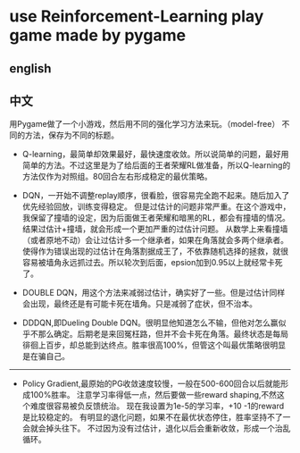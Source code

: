 # use Reinforcement-Learning play game made by pygame

## english





## 中文

用Pygame做了一个小游戏，然后用不同的强化学习方法来玩。（model-free）
不同的方法，保存为不同的标题。

- Q-learning，最简单却效果最好，最快速度收敛。所以说简单的问题，最好用简单的方法。不过这里是为了给后面的王者荣耀RL做准备，所以Q-learning的方法仅作为对照组。80回合左右形成稳定的最优策略。

- DQN，一开始不调整replay顺序，很看脸，很容易完全跑不起来。随后加入了优先经验回放，训练变得稳定。
但是过估计的问题非常严重。在这个游戏中，我保留了撞墙的设定，因为后面做王者荣耀和暗黑的RL，都会有撞墙的情况。
结果过估计+撞墙，就会形成一个更加严重的过估计问题。
从数学上来看撞墙（或者原地不动）会让过估计多一个继承者，如果在角落就会多两个继承者。使得作为错误出现的过估计在角落割据成王了，不依靠随机选择的拯救，就很容易被墙角永远抓过去。所以轮次到后面，epsion加到0.95以上就经常卡死了。

- DOUBLE DQN，用这个方法来减弱过估计，确实好了一些。但是过估计同样会出现，最终还是有可能卡死在墙角。只是减弱了症状，但不治本。

- DDDQN,即Dueling Double DQN。很明显他知道怎么不输，但他对怎么赢似乎不那么确定。后期老是来回冤枉路，但并不会卡死在角落。最终状态是每局徘徊上百步，却总能到达终点。胜率很高100%，但管这个叫最优策略很明显是在骗自己。
----
- Policy Gradient,最原始的PG收敛速度较慢，一般在500-600回合以后就能形成100%胜率。
注意学习率得低一点，然后要做一些reward shaping,不然这个难度很容易被负反馈统治。
现在我设置为1e-5的学习率，+10 -1的reward是比较稳定的。
有明显的退化问题，如果不在最优状态停住，胜率坚持不了一会就会掉头往下。
不过因为没有过估计，退化以后会重新收敛，形成一个治乱循环。



